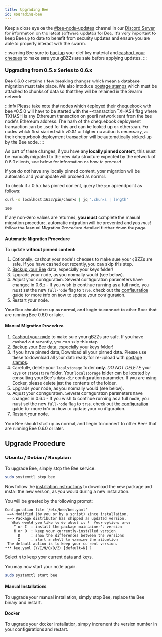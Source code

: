 ```yaml
---
title: Upgrading Bee
id: upgrading-bee
---
```


Keep a close eye on the [#bee-node-updates](https://discord.gg/vQcngMzZ9c) channel in our [Discord Server](https://discord.gg/wdghaQsGq5) for information on the latest software updates for Bee. It's very important to keep Bee up to date to benefit from security updates and ensure you are able to properly interact with the swarm. 

:::warning
Bee sure to [backup](/docs/working-with-bee/backups) your clef key material and [cashout your cheques](/docs/working-with-bee/cashing-out) to make sure your gBZZs are safe before applying updates.
:::


### Upgrading from 0.5.x Series to 0.6.x

Bee 0.6.0 contains a few breaking changes which mean a database migration must take place. We also intoduce [postage stamps](/docs/access-the-swarm/keep-your-data-alive) which must be attached to chunks of data so that they will be retained in the Swarm network.

:::info
Please take note that nodes which deployed their chequebook with bee v0.5.0 will have to be started with the --transaction TXHASH flag where TXHASH is any Ethereum transaction on goerli network sent from the bee node's Ethereum address. The hash of the chequebook deployment transaction can be used for this and can be looked up on etherscan. For nodes which first started with v0.5.1 or higher no action is necessary, as their chequebook deployment transaction will be automatically picked-up by the Bee node. 
:::

As part of these changes, if you have any **locally pinned content**, this must be manually migrated to the new data structure expected by the network of 0.6.0 clients, see below for information on how to proceed. 

If you *do not* have any locally pinned content, your migration will be automatic and your update will proceed as normal.

To check if a 0.5.x has pinned content, query the `pin` api endpoint as follows:

```bash
curl -s localhost:1633/pin/chunks | jq ".chunks | length"
```

```
100
```

If any non-zero values are returned, **you must** complete the manual migration procedure, automatic migration will be prevented and *you must* follow the Manual Migration Procedure detailed further down the page.

#### Automatic Migration Procedure

To update **without pinned content:**

1. Optionally, [cashout your node's cheques](/docs/working-with-bee/cashing-out) to make sure your gBZZs are safe. If you have cashed out recently, you can skip this step.
2. [Backup your Bee](/docs/working-with-bee/backups) data, especially your keys folder!
3. Upgrade your node, as you normally would (see below).
4. Adjust your configuration. Several configuration parameters have changed in 0.6.x - If you wish to continue running as a full node, you must set the new `full-node` flag to `true`. check out the [configuration](/docs/working-with-bee/configuration) guide for more info on how to update your configuration.
5. Restart your node.

Your Bee should start up as normal, and begin to connect to other Bees that are running Bee 0.6.0 or later.

#### Manual Migration Procedure

1. [Cashout your node](/docs/working-with-bee/cashing-out) to make sure your gBZZs are safe. If you have cashed out recently, you can skip this step.
2. [Backup your Bee](/docs/working-with-bee/backups) data, especially your keys folder!
3. If you have pinned data, Download all your pinned data. Please use these to download all your data ready for re-upload with [postage stamps](/docs/access-the-swarm/keep-your-data-alive).
4. Carefully, delete your `localstorage` folder **only**. *DO NOT DELETE* your `keys` or `statestore` folder. Your `localstorage` folder can be located by consulting your Bee's `data-dir` configuration parameter. If you are using Docker, please delete just the contents of the folder.
5. Upgrade your node, as you normally would (see below).
6. Adjust your configuration. Several configuration parameters have changed in 0.6.x - If you wish to continue running as a full node, you must set the new `full-node` flag to `true`. check out the [configuration](/docs/working-with-bee/configuration) guide for more info on how to update your configuration.
7. Restart your node.

Your Bee should start up as normal, and begin to connect to other Bees that are running Bee 0.6.0 or later.

## Upgrade Procedure

### Ubuntu / Debian / Raspbian

To upgrade Bee, simply stop the Bee service.

```sh
sudo systemctl stop bee
```

Now follow the [installation instructions](/docs/installation/install) to download the new package and install the new version, as you would during a new installation.

You will be greeted by the following prompt:

```
Configuration file '/etc/bee/bee.yaml'
 ==> Modified (by you or by a script) since installation.
 ==> Package distributor has shipped an updated version.
   What would you like to do about it ?  Your options are:
    Y or I  : install the package maintainer's version
    N or O  : keep your currently-installed version
      D     : show the differences between the versions
      Z     : start a shell to examine the situation
 The default action is to keep your current version.
*** bee.yaml (Y/I/N/O/D/Z) [default=N] ?
```

Select `N` to keep your current data and keys.

You may now start your node again.

```sh
sudo systemctl start bee
```

#### Manual Installations

To upgrade your manual installation, simply stop Bee, replace the Bee binary and restart.

#### Docker

To upgrade your docker installation, simply increment the version number in your configurations and restart.